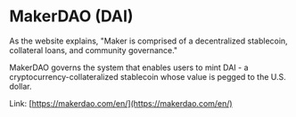 # MakerDAO \(DAI\)

As the website explains, "Maker is comprised of a decentralized stablecoin, collateral loans, and community governance."

MakerDAO governs the system that enables users to mint DAI - a cryptocurrency-collateralized stablecoin whose value is pegged to the U.S. dollar.

Link: [https://makerdao.com/en/](https://makerdao.com/en/)

